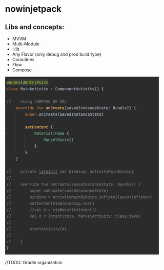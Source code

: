 # nowinjetpack

## Libs and concepts:

* MVVM
* Multi-Module
* Hilt
* Any Flavor (only debug and prod build type)
* Coroutines
* Flow
* Compose

![image](https://raw.githubusercontent.com/luisgouvea/nowinjetpack/refs/heads/multimodule_hilt_singleflavor_coroutines_flow_compose/docs/images/composeAndXml.png)

//TODO: Gradle organization